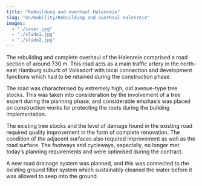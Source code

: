 ```yaml
---
title: "Rebuildung and overhaul Halenreie"
slug: "en/mobility/Rebuildung and overhaul Halenreie"
images:
  - "./cover.jpg"
  - "./slide1.jpg"
  - "./slide2.jpg"
---
```


The rebuilding and complete overhaul of the Halenreie comprised a
road section of around 730 m. This road acts as a main traffic artery in
the north-east Hamburg suburb of Volksdorf with local connection and
development functions which had to be retained during the construction
phase.

The road was characterised by extremely high, old avenue-type tree
stocks. This was taken into consideration by the involvement of a tree
expert during the planning phase, and considerable emphasis was placed
on construction works for protecting the roots during the building
implementation.

The existing tree stocks and the level of damage found in the
existing road required quality improvement in the form of complete
renovation. The condition of the adjacent surfaces also required
improvement as well as the road surface. The footways and cycleways,
especially, no longer met today’s planning requirements and were
optimised during the contract.

A new road drainage system was planned, and this was connected to the
existing ground filter system which sustainably cleaned the water
before it was allowed to seep into the ground.
